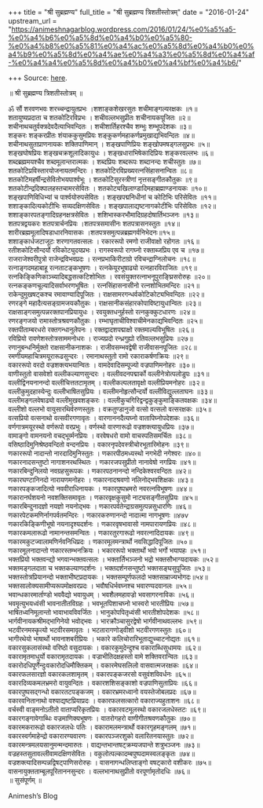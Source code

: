 +++
title = "श्री सुब्रह्मण्य"
full_title = "श्री सुब्रह्मण्य त्रिशतीस्तोत्रम्"
date = "2016-01-24"
upstream_url = "https://animeshnagarblog.wordpress.com/2016/01/24/%e0%a5%a5-%e0%a4%b6%e0%a5%8d%e0%a4%b0%e0%a5%80-%e0%a4%b8%e0%a5%81%e0%a4%ac%e0%a5%8d%e0%a4%b0%e0%a4%b9%e0%a5%8d%e0%a4%ae%e0%a4%a3%e0%a5%8d%e0%a4%af-%e0%a4%a4%e0%a5%8d%e0%a4%b0%e0%a4%bf%e0%a4%b6/"

+++
Source: [here](https://animeshnagarblog.wordpress.com/2016/01/24/%e0%a5%a5-%e0%a4%b6%e0%a5%8d%e0%a4%b0%e0%a5%80-%e0%a4%b8%e0%a5%81%e0%a4%ac%e0%a5%8d%e0%a4%b0%e0%a4%b9%e0%a5%8d%e0%a4%ae%e0%a4%a3%e0%a5%8d%e0%a4%af-%e0%a4%a4%e0%a5%8d%e0%a4%b0%e0%a4%bf%e0%a4%b6/).

॥ श्री सुब्रह्मण्य त्रिशतीस्तोत्रम् ॥

ॐ सौं शरवणभवः शरच्चन्द्रायुतप्रभः ।शशाङ्कशेखरसुतः शचीमाङ्गल्यरक्षकः
॥१॥  
शतायुष्यप्रदाता च शतकोटिरविप्रभः । शचीवल्लभसुप्रीतः शचीनायकपूजितः ॥२॥  
शचीनाथचतुर्वक्त्रदेवदैत्याभिवन्दितः । शचीशार्तिहरश्चैव शम्भुः
शम्भूपदेशकः ॥३॥  
शङ्करः शङ्करप्रीतः शंयाककुसुमप्रियः शङ्कुकर्णमहाकर्णप्रमुखाद्यभिवन्दितः
॥४॥  
शचीनाथसुताप्राणनायकः शक्तिपाणिमान् । शङ्खपाणिप्रियः शङ्खोपमषड्गलसुप्रभः
॥५॥  
शङ्खघोषप्रियः शङ्खचक्रशूलादिकायुधः । शङ्खधाराभिषेकादिप्रियः शङ्करवल्लभः
॥६॥  
शब्दब्रह्ममयश्चैव शब्दमूलान्तरात्मकः । शब्दप्रियः शब्दरूपः शब्दानन्दः
शचीस्तुतः ॥७॥  
शतकोटिप्रविस्तारयोजनायतमन्दिरः । शतकोटिरविप्रख्यरत्नसिंहासनान्वितः ॥८॥  
शतकोटिमहर्षीन्द्रसेवितोभयपार्श्वभूः । शतकोटिसुरस्त्रीणां
नृत्तसङ्गीतकौतुकः ॥९॥  
शतकोटीन्द्रदिक्पालहस्तचामरसेवितः । शतकोट्यखिलाण्डादिमहाब्रह्माण्डनायकः
॥१०॥  
शङ्खपाणिविधिभ्यां च पार्श्वयोरुपसेवितः । शङ्खपद्मनिधीनां च कोटिभिः
परिसेवितः ॥११॥  
शशाङ्कादित्यकोटीभिः सव्यदक्षिणसेवितः । शङ्खपालाद्यष्टनागकोटीभिः
परिसेवितः ॥१२॥  
शशाङ्कारपतङ्गादिग्रहनक्षत्रसेवितः । शशिभास्करभौमादिग्रहदोषार्तिभञ्जनः
॥१३॥  
शतपत्रद्वयकरः शतपत्रार्चनप्रियः ।शतपत्रसमासीनः शतपत्रासनस्तुतः ॥१४॥  
शारीरब्रह्ममूलादिषडाधारनिवासकः ।शतपत्रसमुत्पन्नब्रह्मगर्वनिभेदनः॥१५॥  
शशाङ्कार्धजटाजूटः शरणागतवत्सलः । रकाररूपो रमणो राजीवाक्षो रहोगतः ॥१६॥  
रतीशकोटिसौन्दर्यो रविकोट्युदयप्रभः । रागस्वरूपो रागघ्नो रक्ताब्जप्रिय एव
च ॥१७॥  
राजराजेश्वरीपुत्रो राजेन्द्रविभवप्रदः । रत्नप्रभाकिरीटाग्रो
रविचन्द्राग्निलोचनः ॥१८॥  
रत्नाङ्गदमहाबाहू रत्नताटङ्कभूषणः । रत्नकेयूरभूषाढ्यो रत्नहारविराजितः
॥१९॥  
रत्नकिङ्किणिकाञ्च्यादिबद्धसत्कटिशोभितः ।
रवसंयुक्तरत्नाभनूपुराङ्घ्रिसरोरुहः ॥२०॥  
रत्नकङ्कणचूल्यादिसर्वाभरणभूषितः । रत्नसिंहासनासीनो रत्नशोभितमन्दिरः
॥२१॥  
राकेन्दुमुखषट्कश्च रमावाण्यादिपूजितः ।
राक्षसामरगन्धर्वकोटिकोट्यभिवन्दितः ॥२२॥  
रणरङ्गे महादैत्यसङ्ग्रामजयकौतुकः । राक्षसानीकसंहारकोपाविष्टायुधान्वितः
॥२३॥  
राक्षसाङ्गसमुत्पन्नरक्तपानप्रियायुधः । रवयुक्तधनुर्हस्तो
रत्नकुक्कुटधारणः ॥२४॥  
रणरङ्गजयो रामास्तोत्रश्रवणकौतुकः । रम्भाघृताचीविश्वाचीमेनकाद्यभिवन्दितः
॥२५॥  
रक्तपीताम्बरधरो रक्तगन्धानुलेपनः । रक्तद्वादशपद्माक्षो रक्तमाल्यविभूषितः
॥२६॥  
रविप्रियो रावणेशस्तोत्रसाममनोधरः । राज्यप्रदो रन्ध्रगुह्यो
रतिवल्लभसुप्रियः ॥२७॥  
रणानुबन्धनिर्मुक्तो राक्षसानीकनाशकः । राजीवसम्भवद्वेषी राजीवासनपूजितः
॥२८॥  
रमणीयमहाचित्रमयूरारूढसुन्दरः । रमानाथस्तुतो रामो रकाराकर्षणक्रियः ॥२९॥  
वकाररूपो वरदो वज्रशक्त्यभयान्वितः । वामदेवादिसम्पूज्यो वज्रपाणिमनोहरः
॥३०॥  
वाणीस्तुतो वासवेशो वल्लीकल्याणसुन्दरः । वल्लीवदनपद्मार्को
वल्लीनेत्रोत्पलोडुपः ॥३१॥  
वल्लीद्विनयनानन्दो वल्लीचित्ततटामृतम् । वल्लीकल्पलतावृक्षो
वल्लीप्रियमनोहरः ॥३२॥  
वल्लीकुमुदहास्येन्दुः वल्लीभाषितसुप्रियः । वल्लीमनोहृत्सौन्दर्यो
वल्लीविद्युल्लताघनः ॥३३॥  
वल्लीमङ्गलवेषाढ्यो वल्लीमुखवशङ्करः ।
वल्लीकुचगिरिद्वन्द्वकुङ्कुमाङ्कितवक्षकः ॥३४॥  
वल्लीशो वल्लभो वायुसारथिर्वरुणस्तुतः । वक्रतुण्डानुजो वत्सो वत्सलो
वत्सरक्षकः ॥३५॥  
वत्सप्रियो वत्सनाथो वत्सवीरगणावृतः । वारणाननदैत्यघ्नो वातापिघ्नोपदेशकः
॥३६॥  
वर्णगात्रमयूरस्थो वर्णरूपो वरप्रभुः । वर्णस्थो वारणारूढो
वज्रशक्त्यायुधप्रियः ॥३७॥  
वामाङ्गो वामनयनो वचद्भूर्व्मनप्रियः । वरवेषधरो वामो वाचस्पतिसमर्चितः
॥३८॥  
वसिष्ठादिमुनिश्रेष्ठवन्दितो वन्दनप्रियः । वकारनृपदेवस्त्रीचोरभूतारिमोहनः
॥३९॥  
णकाररूपो नादान्तो नारदादिमुनिस्तुतः । णकारपीठमध्यस्थो नगभेदी नगेश्वरः
॥४०॥  
णकारनादसन्तुष्टो नागाशनरथस्थितः । णकारजपसुप्रीतो नानावेषो नगप्रियः
॥४१॥  
णकारबिन्दुनिलयो नवग्रहसुरूपकः । णकारपठनानन्दो नन्दिकेश्वरवन्दितः ॥४२॥  
णकारघण्टानिनदो नारायणमनोहरः । णकारनादश्रवणो नलिनोद्भवशिक्षकः ॥४३॥  
णकारपङ्कजादित्यो नववीराधिनायकः । णकारपुष्पभ्रमरो नवरत्नविभूषणः ॥४४॥  
णकारानर्घशयनो नवशक्तिसमावृतः । णकारवृक्षकुसुमो नाट्यसङ्गीतसुप्रियः
॥४५॥  
णकारबिन्दुनादज्ञो नयज्ञो नयनोद्भवः ।
णकारपर्वतेन्द्राग्रसमुत्पन्नसुधारणिः ॥४६॥  
णकारपेटकमणिर्नागपर्वतमन्दिरः । णकारकरुणानन्दो नादात्मा नागभूषणः ॥४७v  
णकारकिङ्किणीभूषो नयनादृश्यदर्शनः । णकारवृषभावासो नामपारायणप्रियः ॥४८॥  
णकारकमलारूढो नामानन्तसमन्वितः । णकारतुरगारूढो नवरत्नादिदायकः ॥४९॥  
णकारमकुटज्वालामणिर्नवनिधिप्रदः । णकारमूलमन्त्रार्थो नवसिद्धादिपूजितः
॥५०॥  
णकारमूलनादान्तो णकारस्तम्भनक्रियः । भकाररूपो भक्तार्थो भवो भर्गो भयापहः
॥५१॥  
भक्तप्रियो भक्तवन्द्यो भगवान्भक्तवत्सलः । भक्तार्तिभञ्जनो भद्रो
भक्तसौभाग्यदायकः ॥५२॥  
भक्तमङ्गलदाता च भक्तकल्याणदर्शनः । भक्तदर्शनसन्तुष्टो भक्तसङ्घसुपूजितः
॥५३॥  
भक्तस्तोत्रप्रियानन्दो भक्ताभीष्टप्रदायकः । भक्तसम्पूर्णफलदो
भक्तसाम्राज्यभोगदः॥५४॥  
भक्तसालोक्यसामीप्यरूपमोक्षवरप्रदः । भवौषधिर्भवघ्नश्च भवारण्यदवानलः
॥५५॥  
भवान्धकारमार्ताण्डो भववैद्यो भवायुधम् । भवशैलमहावज्रो भवसागरनाविकः
॥५६॥  
भवमॄत्युभयध्वंसी भावनातीतविग्रहः । भवभूतपिशाचघ्नो भास्वरो भारतीप्रियः
॥५७॥  
भाषितध्वनिमूलान्तो भावाभावविवर्जितः । भानुकोपपितृध्वंसी भारतीशोपदेशकः
॥५८॥  
भार्गवीनायकश्रीमद्भागिनेयो भवोद्भवः । भारक्रौञ्चासुरद्वेषो
भार्गवीनाथवल्लभः ॥५९॥  
भटवीरनमस्कॄत्यो भटवीरसमावृतः । भटतारागणोड्वीशो भटवीरगणस्तुतः ॥६०॥  
भागीरथेयो भाषार्थो भावनाशबरीप्रियः । भकारे कलिचोरारिभूताद्युच्चाटनोद्यतः
॥६१॥  
वकारसुकलासंस्थो वरिष्ठो वसुदायकः । वकारकुमुदेन्दुश्च वकाराब्धिसुधामयः
॥६२॥  
वकारामृतमाधुर्यो वकारामृतदायकः । वज्राभीतिदक्षहस्तो वामे शक्तिवरान्वितः
॥६३॥  
वकारोदधिपूर्णेन्दुःवकारोदधिमौक्तिकम् । वकारमेघसलिलो वासवात्मजरक्षकः
॥६४॥  
वकारफलसारज्ञो वकारकलशामृतम् । वकारपङ्कजरसो वसुवंशविवर्धनः ॥६५॥  
वकारदिव्यकमलभ्रमरो वायुवन्दितः । वकारशशिसङ्काशो वज्रपाणिसुताप्रियः
॥६६॥  
वकारपुष्पसद्गन्धो वकारतटपङ्कजम् । वकारभ्रमरध्वानो वयस्तेजोबलप्रदः ॥६७॥  
वकारवनितानाथो वश्याद्यष्टप्रियाप्रदः । वकारफलसत्कारो वकाराज्यहुताशनः
॥६८॥  
वर्चस्वी वाङ्मनोऽतीतो वाताप्यरिकृतप्रियः । वकारवटमूलस्थो वकारजलधेस्तटः
॥६९॥  
वकारगङ्गावेगाब्धिः वज्रमाणिक्यभूषणः । वातरोगहरो वाणीगीतश्रवणकौतुकः
॥७०॥  
वकारमकरारूढो वकारजलधेः पतिः । वकारामलमन्त्रार्थो वकारगृहमङ्गलम् ॥७१॥  
वकारस्वर्गमाहेन्द्रो वकारारण्यवारणः । वकारपञ्जरशुको वलारितनयास्तुतः
॥७२॥  
वकारमन्त्रमलयसानुमन्मन्दमारुतः । वाद्यन्तभान्तषट्क्रम्यजपान्ते
शत्रुभञ्जनः ॥७३॥  
वज्रहस्तसुतावल्लीवामदक्षिणसेवितः । वकुलोत्पल्कादम्बपुष्पदामस्वलङ्कृतः
॥७४॥  
वज्रशक्त्यादिसम्पन्नद्विषट्पाणिसरोरुहः । वासनागन्धलिप्ताङ्गो वषट्कारो
वशीकरः ॥७५॥  
वासनायुक्तताम्बूलपूरिताननसुन्दरः । वल्लभानाथसुप्रीतो वरपूर्णामृतोदधिः
॥७६॥  
॥ सुसंपूर्णम् ॥

Animesh’s Blog

